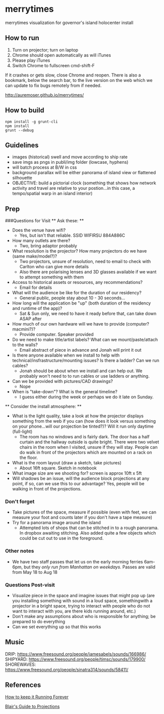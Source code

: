 # merrytimes

merrytimes visualization for governor's island holocenter install

## How to run

1. Turn on projector; turn on laptop
2. Chrome should open automatically as will iTunes
3. Please play iTunes
4. Switch Chrome to fullscreen cmd-shift-F

If it crashes or gets slow, close Chrome and reopen. There is also a bookmark, below the search bar, to the live version on the web which we can update to fix bugs remotely from if needed.

http://auremoser.github.io/merrytimes/

## How to build

```
npm install -g grunt-cli
npm install
grunt --debug
```

## Guidelines
* images (historical) swell and move according to ship rate
* save imgs as pngs in publi/img folder (lowcase, hyphens)
* will batch process at B/W in css
* background parallax will be either panorama of island view or flattened silhouette
* OBJECTIVE: build a pictorial clock (something that shows how network activity and travel are relative to your postion...in this case, a tempo/spatial warp in an island interior)

## Prep
###Questions for Visit
** Ask these: **
* Does the venue have wifi?
	* Yes, but isn't that reliable. SSID WIFIRSU 884A886C
* How many outlets are there?
	* Two, bring adaptor probably
* What resolution is the projector? How many projectors do we have (same make/model?)?
	* Two projectors, unsure of resolution, need to email to check with Carlton who can give more details
	* Also there are polarising lenses and 3D glasses available if we want to attempt something with them
* Access to historical assets or resources, any recommendations?
	* Email for details
* What will the audience be like for the duration of our residency?
	* General public, people stay about 10 - 30 seconds...
* How long will the application be "up" (both duration of the residency and runtime of the app)?
	* Sat & Sun only, we need to have it ready before that, can take down ASAP after
* How much of our own hardware will we have to provide (computer? macmini?)?
	* Provide computer. Speaker provided
* Do we need to make title/artist labels? What can we mount/paste/attach to the walls?
	* Email abstract of piece in advance and Jonah will print it out
* Is there anyone available when we install to help with technical/insfrastructure/mounting issues? Is there a ladder? Can we run cables?
	* Jonah should be about when we install and can help out. We probably won't need to to run cables or use ladders or anything.
* Can we be provided with pictures/CAD drawings?
	* Nope
* When is "take-down"? What is the general timeline?
	* I guess either during the week or perhaps we do it late on Sunday.

** Consider the install atmosphere: **
* What is the light quality, take a look at how the projector displays something from the web if you can (how does it look versus something on your phone...will our projection be tinted?)? Will it run only daytime (full-light)
	* The room has no windows and is fairly dark. The door has a half curtain and the hallway outside is quite bright. There were two velvet chairs in the room when I visited, unsure if they will stay. People can do walk in front of the projectors which are mounted on a rack on the floor.
* What is the room layout (draw a sketch, take pictures)
	* About 16ft square. Sketch in notebook
* What image size are we shooting for?
	screen is approx 10ft x 5ft
* Will shadows be an issue, will the audience block projections at any point, if so, can we use this to our advantage?
	Yes, people will be walking in front of the projections.

### Don't forget
* Take pictures of the space, measure if possible (even with feet, we can measure your foot and counts later if you don't have a tape measure)
* Try for a panorama image around the island
	* Attempted lots of shops that can be stitched in to a rough panorama. In dropbox awaiting stitching. Also added quite a few objects which could be cut out to use in the foreground.

### Other notes
* We have two staff passes that let us on the early morning ferries 6am-6pm, but they *only run from Manhattan on weekdays*. Passes are valid from May 18 to Aug 18

### Questions Post-visit
* Visualize piece in the space and imagine issues that might pop up (are you installing something with sound in a loud space, somethingwith a projector in a bright space, trying to interact with people who do not want to interact with you, are there kids running around, etc.)
* Don't make any assumptions about who is responsible for anything; be prepared to do everything
* Can we set everything up so that this works

## Music
DRIP: https://www.freesound.org/people/jamesabels/sounds/166986/
SHIPYARD: https://www.freesound.org/people/timsc/sounds/179900/
SHOREWAVES: https://www.freesound.org/people/sinatra314/sounds/58411/

## References
[How to keep it Running Forever](https://github.com/laserpilot/Installation_Up_4evr/blob/master/Installation_Up_4evr.md)

[Blair's Guide to Projections](http://www.creativeapplications.net/tutorials/guide-to-projectors-for-interactive-installations/)
